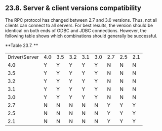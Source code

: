 <div>

<div>

<div>

<div>

## 23.8. Server & client versions compatibility

</div>

</div>

</div>

The RPC protocol has changed between 2.7 and 3.0 versions. Thus, not all
clients can connect to all servers. For best results, the version should
be identical on both ends of ODBC and JDBC connections. However, the
following table shows which combinations should generally be successful.

<div>

**Table 23.7. **

<div>

|               |     |     |     |     |     |     |     |     |
|---------------|-----|-----|-----|-----|-----|-----|-----|-----|
| Driver/Server | 4.0 | 3.5 | 3.2 | 3.1 | 3.0 | 2.7 | 2.5 | 2.1 |
| 4.0           | Y   | Y   | Y   | Y   | Y   | N   | N   | N   |
| 3.5           | Y   | Y   | Y   | Y   | Y   | N   | N   | N   |
| 3.2           | Y   | Y   | Y   | Y   | Y   | N   | N   | N   |
| 3.1           | Y   | Y   | Y   | Y   | Y   | N   | N   | N   |
| 3.0           | Y   | Y   | Y   | Y   | Y   | N   | N   | N   |
| 2.7           | N   | N   | N   | N   | N   | Y   | Y   | Y   |
| 2.5           | N   | N   | N   | N   | N   | Y   | Y   | Y   |
| 2.1           | N   | N   | N   | N   | N   | Y   | Y   | Y   |

</div>

</div>

  

</div>
